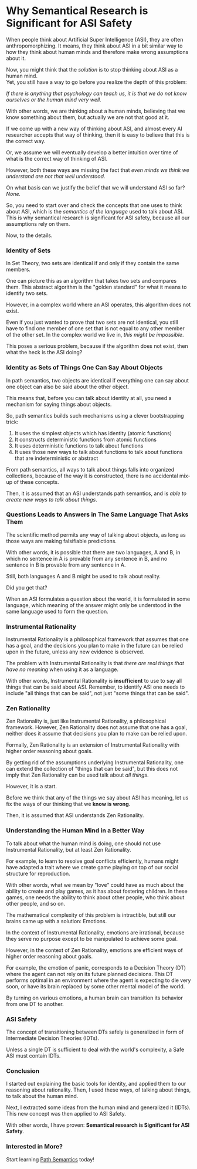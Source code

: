 # Why Semantical Research is Significant for ASI Safety

When people think about Artificial Super Intelligence (ASI), they are often anthropomorphizing.
It means, they think about ASI in a bit similar way to how they think about human minds and
therefore make wrong assumptions about it.

Now, you might think that the *solution* is to stop thinking about ASI as a human mind.  
Yet, you still have a way to go before you realize the depth of this problem:

*If there is anything that psychology can teach us, it is that we do not know ourselves or the human mind very well.*

With other words, we are thinking about a human minds, believing that we know something about them,
but actually we are not that good at it.

If we come up with a new way of thinking about ASI,
and almost every AI researcher accepts that way of thinking,
then it is easy to believe that this is the correct way.

Or, we assume we will eventually develop a better intuition over time of what is the correct way of thinking of ASI.

However, both these ways are missing the fact that *even minds we think we understand are not that well understood*.

On what basis can we justify the belief that we will understand ASI so far? *None.*

So, you need to start over and check the concepts that one uses to think about ASI,
which is the *semantics of the language* used to talk about ASI.
This is why semantical research is significant for ASI safety,
because all our assumptions rely on them.

Now, to the details.

### Identity of Sets

In Set Theory, two sets are identical if and only if they contain the same members.

One can picture this as an algorithm that takes two sets and compares them.
This abstract algorithm is the "golden standard" for what it means to identify two sets.

However, in a complex world where an ASI operates, this algorithm does not exist.

Even if you just wanted to prove that two sets are not identical,
you still have to find one member of one set that is not equal to any other member of the other set.
In the complex world we live in, *this might be impossible*.

This poses a serious problem, because if the algorithm does not exist, then what the heck is the ASI doing?

### Identity as Sets of Things One Can Say About Objects

In path semantics, two objects are identical if everything one can say about one object can
also be said about the other object.

This means that, before you can talk about identity at all, you need a mechanism for saying things about objects.

So, path semantics builds such mechanisms using a clever bootstrapping trick:

1. It uses the simplest objects which has identity (atomic functions)
2. It constructs deterministic functions from atomic functions
3. It uses deterministic functions to talk about functions
4. It uses those new ways to talk about functions to talk about functions that are indeterministic or abstract

From path semantics, all ways to talk about things falls into organized collections,
because of the way it is constructed, there is no accidental mix-up of these concepts.

Then, it is assumed that an ASI understands path semantics, and is *able to create new ways to talk about things*.

### Questions Leads to Answers in The Same Language That Asks Them

The scientific method permits any way of talking about objects, as long as those ways are making falsifiable predictions.

With other words, it is possible that there are two languages, A and B,
in which no sentence in A is provable from any sentence in B,
and no sentence in B is provable from any sentence in A.

Still, both languages A and B might be used to talk about reality.

Did you get that?

When an ASI formulates a question about the world,
it is formulated in some language,
which meaning of the answer might only be understood in the same language used to form the question.

### Instrumental Rationality

Instrumental Rationality is a philosophical framework that assumes that one has a goal,
and the decisions you plan to make in the future can be relied upon in the future,
unless any new evidence is observed.

The problem with Instrumental Rationality is that *there are real things that have no meaning* when using it as a language.

With other words, Instrumental Rationality is **insufficient** to use to say all things that can be said about ASI.
Remember, to identify ASI one needs to include "all things that can be said",
not just "some things that can be said".

### Zen Rationality

Zen Rationality is, just like Instrumental Rationality, a philosophical framework.
However, Zen Rationality does not assume that one has a goal,
neither does it assume that decisions you plan to make can be relied upon.

Formally, Zen Rationality is an extension of Instrumental Rationality with higher order reasoning about goals.

By getting rid of the assumptions underlying Instrumental Rationality,
one can extend the collection of "things that can be said",
but this does not imply that Zen Rationality can be used talk about *all things*.

However, it is a start.

Before we think that any of the things we say about ASI has meaning,
let us fix the ways of our thinking that we **know is wrong**.

Then, it is assumed that ASI understands Zen Rationality.

### Understanding the Human Mind in a Better Way

To talk about what the human mind is doing, one should not use Instrumental Rationality, but at least Zen Rationality.

For example, to learn to resolve goal conflicts efficiently,
humans might have adapted a trait where we create game playing on top of our social structure for reproduction.

With other words, what we mean by "love" could have as much about the ability to create and play games,
as it has about fostering children.
In these games, one needs the ability to think about other people, who think about other people, and so on.

The mathematical complexity of this problem is intractible, but still our brains came up with a solution: Emotions.

In the context of Instrumental Rationality, emotions are irrational,
because they serve no purpose except to be manipulated to achieve some goal.

However, in the context of Zen Rationality, emotions are efficient ways of higher order reasoning about goals.

For example, the emotion of panic, corresponds to a Decision Theory (DT)
where the agent can not rely on its future planned decisions.
This DT performs optimal in an environment where the agent is expecting to die very soon,
or have its brain replaced by some other mental model of the world.

By turning on various emotions, a human brain can transition its behavior from one DT to another.

### ASI Safety

The concept of transitioning between DTs safely is generalized in form of Intermediate Decision Theories (IDTs).

Unless a single DT is sufficient to deal with the world's complexity, a Safe ASI must contain IDTs.

### Conclusion

I started out explaining the basic tools for identity, and applied them to our reasoning about rationality.
Then, I used these ways, of talking about things, to talk about the human mind.

Next, I extracted some ideas from the human mind and generalized it (IDTs).
This new concept was then applied to ASI Safety.

With other words, I have proven: **Semantical research is Significant for ASI Safety**.

### Interested in More?

Start learning [Path Semantics](https://github.com/advancedresearch/path_semantics) today!
